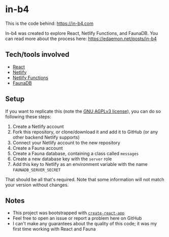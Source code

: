 # in-b4

This is the code behind: https://in-b4.com

In-b4 was created to explore React, Netlify Functions, and FaunaDB. You can read
more about the process here: https://edaemon.net/posts/in-b4

## Tech/tools involved

* [React](https://reactjs.org/)
* [Netlify](https://www.netlify.com/)
* [Netlify Functions](https://www.netlify.com/docs/functions/)
* [FaunaDB](https://fauna.com/)

## Setup

If you want to replicate this (note the [GNU AGPLv3 license](https://github.com/edaemon/in-b4/blob/master/LICENSE)),
you can do so following these steps:

1. Create a Netlify account
2. Fork this repository, or clone/download it and add it to GitHub (or any other backend
Netlify supports)
3. Connect your Netlify account to the new repository
4. Create a Fauna account
5. Create a Fauna database, containing a class called `messages`
6. Create a new database key with the `server` role
7. Add this key to Netlify as an environment variable with the name `FAUNADB_SERVER_SECRET`

That should be all that's required. Note that some information will not match your version without changes.

## Notes

* This project was bootstrapped with [`create-react-app`](https://github.com/facebook/create-react-app)
* Feel free to open an issue or report a problem here on GitHub
* I can't make any guarantees about the quality of this code; it was my first time working with React and Fauna